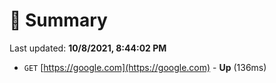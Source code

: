 # 📖 Summary
Last updated: **10/8/2021, 8:44:02 PM**

- `GET` [https://google.com](https://google.com) - **Up** (136ms)
